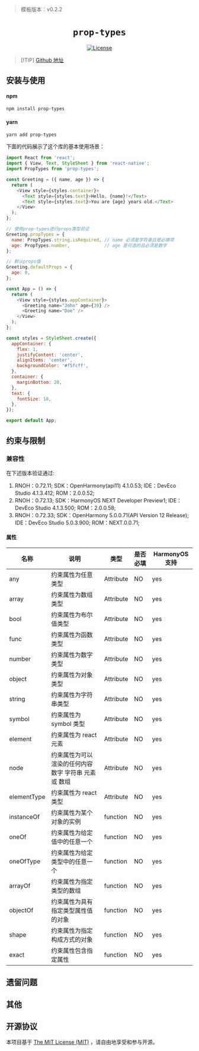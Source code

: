 > 模板版本：v0.2.2

<p align="center">
  <h1 align="center"> <code>prop-types</code> </h1>
</p>
<p align="center">
    <a href="https://github.com/facebook/prop-types/blob/v15.8.1/LICENSE">
        <img src="https://img.shields.io/badge/license-MIT-green.svg" alt="License" />
    </a>
</p>

> [!TIP] [Github 地址](https://github.com/facebook/prop-types/tree/v15.8.1)

## 安装与使用

<!-- tabs:start -->

#### **npm**

```bash
npm install prop-types
```

#### **yarn**

```bash
yarn add prop-types
```

<!-- tabs:end -->

下面的代码展示了这个库的基本使用场景：

```js
import React from 'react';
import { View, Text, StyleSheet } from 'react-native';
import PropTypes from 'prop-types';

const Greeting = ({ name, age }) => {
  return (
    <View style={styles.container}>
      <Text style={styles.text}>Hello, {name}!</Text>
      <Text style={styles.text}>You are {age} years old.</Text>
    </View>
  );
};

// 使用prop-types进行props类型验证
Greeting.propTypes = {
  name: PropTypes.string.isRequired, // name 必须是字符串且是必填项
  age: PropTypes.number,             // age 是可选的且必须是数字
};

// 默认props值
Greeting.defaultProps = {
  age: 0,
};

const App = () => {
  return (
    <View style={styles.appContainer}>
      <Greeting name="John" age={30} />
      <Greeting name="Doe" />
    </View>
  );
};

const styles = StyleSheet.create({
  appContainer: {
    flex: 1,
    justifyContent: 'center',
    alignItems: 'center',
    backgroundColor: '#f5fcff',
  },
  container: {
    marginBottom: 20,
  },
  text: {
    fontSize: 18,
  },
});

export default App;
```
## 约束与限制

### 兼容性

在下述版本验证通过:

1. RNOH：0.72.11; SDK：OpenHarmony(api11) 4.1.0.53; IDE：DevEco Studio 4.1.3.412; ROM：2.0.0.52;
2. RNOH：0.72.13; SDK：HarmonyOS NEXT Developer Preview1; IDE：DevEco Studio 4.1.3.500; ROM：2.0.0.58;
3. RNOH：0.72.33; SDK：OpenHarmony 5.0.0.71(API Version 12 Release); IDE：DevEco Studio 5.0.3.900; ROM：NEXT.0.0.71;

#### 属性

| 名称        | 说明                                                 | 类型      | 是否必填 |  HarmonyOS 支持 |
| ----------- | ---------------------------------------------------- | --------- | -------- | -------- |
| any         | 约束属性为任意类型                                   | Attribute | NO       | yes      |
| array       | 约束属性为数组类型                                   | Attribute | NO       | yes      |
| bool        | 约束属性为布尔值类型                                 | Attribute | NO       | yes      |
| func        | 约束属性为函数类型                                   | Attribute | NO       | yes      |
| number      | 约束属性为数字类型                                   | Attribute | NO       | yes      |
| object      | 约束属性为对象类型                                   | Attribute | NO       | yes      |
| string      | 约束属性为字符串类型                                 | Attribute | NO       | yes      |
| symbol      | 约束属性为 symbol 类型                               | Attribute | NO       | yes      |
| element     | 约束属性为 react 元素                                | Attribute | NO       | yes      |
| node        | 约束属性为可以渲染的任何内容数字 字符串 元素 或 数组 | Attribute | NO       | yes      |
| elementType | 约束属性为 react 类型                                | Attribute | NO       | yes      |
| instanceOf  | 约束属性为某个对象的实例                             | function  | NO       | yes      |
| oneOf       | 约束属性为给定值中的任意一个                         | function  | NO       | yes      |
| oneOfType   | 约束属性为给定类型中的任意一个                       | function  | NO       | yes      |
| arrayOf     | 约束属性为指定类型的数组                             | function  | NO       | yes      |
| objectOf    | 约束属性为具有指定类型属性值的对象                   | function  | NO       | yes      |
| shape       | 约束属性为指定构成方式的对象                         | function  | NO       | yes      |
| exact       | 约束属性包含指定属性                                 | function  | NO       | yes      |

## 遗留问题

## 其他

## 开源协议

本项目基于 [The MIT License (MIT)](https://github.com/facebook/prop-types/blob/v15.8.1/LICENSE) ，请自由地享受和参与开源。
